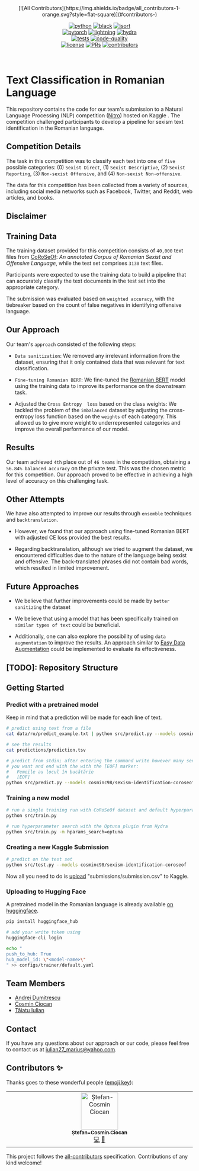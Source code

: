 <div align="center">
<!-- ALL-CONTRIBUTORS-BADGE:START - Do not remove or modify this section -->
[![All Contributors](https://img.shields.io/badge/all_contributors-1-orange.svg?style=flat-square)](#contributors-)
<!-- ALL-CONTRIBUTORS-BADGE:END -->

[![python](https://img.shields.io/badge/-Python_3.8_%7C_3.9_%7C_3.10-blue?logo=python&logoColor=white)](https://github.com/pre-commit/pre-commit)
[![black](https://img.shields.io/badge/Code%20Style-Black-black.svg?labelColor=gray)](https://black.readthedocs.io/en/stable/)
[![isort](https://img.shields.io/badge/%20imports-isort-%231674b1?style=flat&labelColor=ef8336)](https://pycqa.github.io/isort/)
<br>
[![pytorch](https://img.shields.io/badge/PyTorch_2.0+-ee4c2c?logo=pytorch&logoColor=white)](https://pytorch.org/get-started/locally/)
[![lightning](https://img.shields.io/badge/-Lightning_2.0+-792ee5?logo=pytorchlightning&logoColor=white)](https://pytorchlightning.ai/)
[![hydra](https://img.shields.io/badge/Config-Hydra_1.3-89b8cd)](https://hydra.cc/)
<br>
[![tests](https://github.com/cosminc98/sexism_identification/actions/workflows/test.yml/badge.svg)](https://github.com/cosminc98/sexism_identification/actions/workflows/test.yml)
[![code-quality](https://github.com/cosminc98/sexism_identification/actions/workflows/code-quality-main.yaml/badge.svg)](https://github.com/cosminc98/sexism_identification/actions/workflows/code-quality-main.yaml)
<br>
[![license](https://img.shields.io/badge/License-MIT-green.svg?labelColor=gray)](https://github.com/cosminc98/sexism_identification#license)
[![PRs](https://img.shields.io/badge/PRs-welcome-brightgreen.svg)](https://github.com/cosminc98/sexism_identification/pulls)
[![contributors](https://img.shields.io/github/contributors/cosminc98/sexism_identification.svg)](https://github.com/cosminc98/sexism_identification/graphs/contributors)

</div>

<br>

# Text Classification in Romanian Language

This repository contains the code for our team's submission to a Natural Language Processing (NLP) competition ([Nitro](https://www.kaggle.com/competitions/nitro-language-processing-2)) hosted on Kaggle . The competition challenged participants to develop a pipeline for sexism text identification in the Romanian language.

## Competition Details

The task in this competition was to classify each text into one of `five` possible categories: (0) `Sexist Direct`, (1) `Sexist Descriptive`, (2) `Sexist Reporting`, (3) `Non-sexist Offensive`, and (4) `Non-sexist Non-offensive`.

The data for this competition has been collected from a variety of sources, including social media networks such as Facebook, Twitter, and Reddit, web articles, and books.

## Disclaimer



## Training Data

The training dataset provided for this competition consists of `40,000` text files from [CoRoSeOf](https://aclanthology.org/2022.lrec-1.243): *An annotated Corpus of Romanian Sexist and Offensive Language*, while the test set comprises `3130` text files.

Participants were expected to use the training data to build a pipeline that can accurately classify the text documents in the test set into the appropriate category.

The submission was evaluated based on `weighted accuracy`, with the tiebreaker based on the count of false negatives in identifying offensive language.

## Our Approach

Our team's `approach` consisted of the following steps:

- `Data sanitization`: We removed any irrelevant information from the dataset, ensuring that it only contained data that was relevant for text classification.

- `Fine-tuning Romanian BERT`: We fine-tuned the [Romanian BERT](https://huggingface.co/dumitrescustefan/bert-base-romanian-cased-v1) model using the training data to improve its performance on the downstream task.

- Adjusted the `Cross Entropy  loss` based on the class weights: We tackled the problem of the `imbalanced` dataset by adjusting the cross-entropy loss function based on the `weights` of each category. This allowed us to give more weight to underrepresented categories and improve the overall performance of our model.

## Results

Our team achieved `4th` place out of `46 teams` in the competition, obtaining a `56.84% balanced accuracy` on the private test. This was the chosen metric for this competition. Our approach proved to be effective in achieving a high level of accuracy on this challenging task.

## Other Attempts

We have also attempted to improve our results through `ensemble` techniques and `backtranslation`.

- However, we found that our approach using fine-tuned Romanian BERT with adjusted CE loss provided the best results.

- Regarding backtranslation, although we tried to augment the dataset, we encountered difficulties due to the nature of the language being sexist and offensive. The back-translated phrases did not contain bad words, which resulted in limited improvement.

## Future Approaches

- We believe that further improvements could be made by `better sanitizing` the dataset

- We believe that using a model that has been specifically trained on `similar types of text` could be beneficial.

- Additionally, one can also explore the possibility of using `data augmentation` to improve the results. An approach similar to [Easy Data Augmentation](https://arxiv.org/abs/1901.11196) could be implemented to evaluate its effectiveness.

## \[TODO\]: Repository Structure

## Getting Started

### Predict with a pretrained model
Keep in mind that a prediction will be made for each line of text.
```bash
# predict using text from a file
cat data/ro/predict_example.txt | python src/predict.py --models cosminc98/sexism-identification-coroseof

# see the results
cat predictions/prediction.tsv

# predict from stdin; after entering the command write however many sentences
# you want and end with the with the [EOF] marker:
#   Femeile au locul în bucătărie
#   [EOF]
python src/predict.py --models cosminc98/sexism-identification-coroseof
```

### Training a new model
```bash
# run a single training run with CoRoSeOf dataset and default hyperparameters
python src/train.py

# run hyperparameter search with the Optuna plugin from Hydra
python src/train.py -m hparams_search=optuna
```

### Creating a new Kaggle Submission
```bash
# predict on the test set
python src/test.py --models cosminc98/sexism-identification-coroseof
```
Now all you need to do is [upload](https://www.kaggle.com/competitions/nitro-language-processing-2/submissions) "submissions/submission.csv" to Kaggle.

### Uploading to Hugging Face

A pretrained model in the Romanian language is already available [on huggingface](https://huggingface.co/cosminc98/sexism-identification-coroseof).

```bash
pip install huggingface_hub

# add your write token using
huggingface-cli login

echo "
push_to_hub: True
hub_model_id: \"<model-name>\"
" >> configs/trainer/default.yaml
```

## Team Members

- [Andrei Dumitrescu](https://github.com/AndreiDumitrescu99)
- [Cosmin Ciocan](https://github.com/cosminc98)
- [Tăiatu Iulian](https://github.com/Iulian277)

## Contact

If you have any questions about our approach or our code, please feel free to contact us at <iulian27_marius@yahoo.com>.

## Contributors ✨

Thanks goes to these wonderful people ([emoji key](https://allcontributors.org/docs/en/emoji-key)):

<!-- ALL-CONTRIBUTORS-LIST:START - Do not remove or modify this section -->
<!-- prettier-ignore-start -->
<!-- markdownlint-disable -->
<table>
  <tbody>
    <tr>
      <td align="center" valign="top" width="14.28%"><a href="https://github.com/cosminc98"><img src="https://avatars.githubusercontent.com/u/57830279?v=4?s=100" width="100px;" alt="Ștefan-Cosmin Ciocan"/><br /><sub><b>Ștefan-Cosmin Ciocan</b></sub></a><br /><a href="https://github.com/Ștefan-Cosmin Ciocan/sexism_identification/commits?author=cosminc98" title="Code">💻</a> <a href="https://github.com/Ștefan-Cosmin Ciocan/sexism_identification/commits?author=cosminc98" title="Documentation">📖</a></td>
    </tr>
  </tbody>
</table>

<!-- markdownlint-restore -->
<!-- prettier-ignore-end -->

<!-- ALL-CONTRIBUTORS-LIST:END -->

This project follows the [all-contributors](https://github.com/all-contributors/all-contributors) specification. Contributions of any kind welcome!